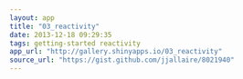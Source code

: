 ```yaml
---
layout: app
title: "03_reactivity"
date: 2013-12-18 09:29:35
tags: getting-started reactivity
app_url: "http://gallery.shinyapps.io/03_reactivity"
source_url: "https://gist.github.com/jjallaire/8021940"
---
```


